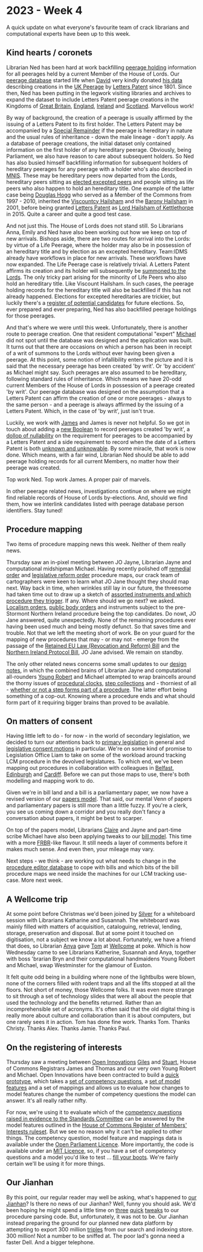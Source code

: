 # 2023 - Week 4

A quick update on what everyone's favourite team of crack librarians and computational experts have been up to this week.

## Kind hearts / coronets

Librarian Ned has been hard at work backfilling [peerage holding](https://ukparliament.github.io/ontologies/peerage/peerage-ontology#d4e112) information for all peerages held by a current Member of the House of Lords. Our [peerage database](https://peerages.historyofparliamentonline.org/) started life when [David](https://twitter.com/clerkly) very kindly donated [his data](http://www.peerages.info/) describing creations in the [UK Peerage](https://peerages.historyofparliamentonline.org/kingdoms/5/letters_patents) by [Letters Patent](https://ukparliament.github.io/ontologies/peerage/peerage-ontology#d4e179) since 1801. Since then, Ned has been putting in the legwork visiting libraries and archives to expand the dataset to include Letters Patent peerage creations in the Kingdoms of [Great Britain](https://peerages.historyofparliamentonline.org/kingdoms/4/letters_patents), [England](https://peerages.historyofparliamentonline.org/kingdoms/1/letters_patents), [Ireland](https://peerages.historyofparliamentonline.org/kingdoms/3/letters_patents) and [Scotland](https://peerages.historyofparliamentonline.org/kingdoms/2/letters_patents). Marvellous work!

By way of background, the creation of a peerage is usually affirmed by the issuing of a Letters Patent to its first holder. The Letters Patent may be accompanied by a [Special Remainder](https://ukparliament.github.io/ontologies/peerage/peerage-ontology#d4e101) if the peerage is hereditary in nature and the usual rules of inheritance - down the male lineage - don't apply. As a database of peerage creations, the initial dataset only contained information on the first holder of any hereditary peerage. Obviously, being Parliament, we also have reason to care about subsequent holders. So Ned has also busied himself backfilling information for subsequent holders of hereditary peerages for any peerage with a holder who's also described in [MNIS](https://data.parliament.uk/membersdataplatform/). These may be hereditary peers now departed from the Lords, hereditary peers sitting as [elected excepted peers](https://en.wikipedia.org/wiki/By-elections_to_the_House_of_Lords) and people sitting as life peers who also happen to hold an hereditary title. One example of the latter case being [Douglas Hogg](https://peerages.historyofparliamentonline.org/people/2837) who served as a Member of the Commons from 1997 - 2010, inherited the [Viscountcy Hailsham](https://peerages.historyofparliamentonline.org/peerages/963) and the [Barony Hailsham](https://peerages.historyofparliamentonline.org/peerages/943) in 2001, before being granted [Letters Patent](https://peerages.historyofparliamentonline.org/letters_patents/2966) as [Lord Hailsham of Kettlethorpe](https://peerages.historyofparliamentonline.org/peerages/2840) in 2015. Quite a career and quite a good test case.

And not just this. The House of Lords does not stand still. So Librarians Anna, Emily and Ned have also been working out how we keep on top of new arrivals. Bishops aside, there are two routes for arrival into the Lords: by virtue of a Life Peerage, where the holder may also be in possession of an hereditary title and by election as an excepted hereditary. Team:IDMS already have workflows in place for new arrivals. These workflows have now expanded. The Life Peerage case is relatively trivial. A Letters Patent affirms its creation and its holder will subsequently be [summoned to the Lords](https://www.parliament.uk/site-information/glossary/writ-of-summons/). The only tricky part arising for the minority of Life Peers who also hold an hereditary title. Like Viscount Hailsham. In such cases, the peerage holding records for the hereditary title will also be backfilled if this has not already happened. Elections for excepted hereditaries are trickier, but luckily there's a [register of potential candidates](https://www.parliament.uk/business/publications/house-of-lords-publications/records-of-activities-and-membership/register-of-all-hereditary-peers/) for future elections. So, ever prepared and ever preparing, Ned has also backfilled peerage holdings for those peerages.

And that's where we were until this week. Unfortunately, there is another route to peerage creation. One that resident computational "expert" [Michael](https://mastodon.me.uk/@fantasticlife) did not spot until the database was designed and the application was built. It turns out that there are occasions on which a person has been in receipt of a writ of summons to the Lords without ever having been given a peerage. At this point, some notion of infallibility enters the picture and it is said that the necessary peerage has been created 'by writ'. Or 'by accident' as Michael might say. Such peerages are also assumed to be hereditary, following standard rules of inheritance. Which means we have 20-odd current Members of the House of Lords in possession of a peerage created 'by writ'. Our peerage database was designed on the assumption that a Letters Patent can affirm the creation of one or more peerages - always to the same person - and a peerage is always affirmed by the issuing of a Letters Patent. Which, in the case of 'by writ', just isn't true.

Luckily, we work with [James](https://mastodon.me.uk/@jamesjefferies) and James is never not helpful. So we got in touch about adding a [new Boolean](https://ukparliament.github.io/ontologies/peerage/peerage-ontology#d4e867) to record peerages created 'by writ', a [dollop of nullability](https://ukparliament.github.io/ontologies/peerage/peerage-ontology#d4e443) on the requirement for peerages to be accompanied by a Letters Patent and a side requirement to record when the date of a Letters Patent is both [unknown and unknowable](https://ukparliament.github.io/ontologies/peerage/peerage-ontology#d4e776). By some miracle, that work is now done. Which means, with a fair wind, Librarian Ned should be able to add peerage holding records for all current Members, no matter how their peerage was created.

Top work Ned. Top work James. A proper pair of marvels.

In other peerage related news, investigations continue on where we might find reliable records of House of Lords by-elections. And, should we find them, how we interlink candidates listed with peerage database person identifiers. Stay tuned!

## Procedure mapping

Two items of procedure mapping news this week. Neither of them really news.

Thursday saw an in-pixel meeting between JO Jayne, Librarian Jayne and computational midshipman Michael. Having recently polished off [remedial order](https://ukparliament.github.io/ontologies/procedure/maps/legislation/secondary/statutory-instruments/super-affirmative-procedures/#remedial-orders) and [legislative reform order](https://ukparliament.github.io/ontologies/procedure/maps/legislation/secondary/statutory-instruments/super-affirmative-procedures/#legislative-reform-order) procedure maps, our crack team of cartographers were keen to learn what JO Jane thought they should map next. Way back in time, when wrinkles still lay in our future, the threesome had taken time out to draw up a sketch of [assorted instruments and which procedure they trigger](https://raw.githubusercontent.com/ukparliament/ontologies/master/legislation/delegated-legislation/delegated-legislation.svg). If any. Where should we go next? we asked. [Localism orders](https://guidetoprocedure.parliament.uk/articles/0jFPWpQS/localism-orders), [public body orders](https://guidetoprocedure.parliament.uk/articles/db4pAIeE/public-bodies-orders) and instruments subject to the pre-Stormont Northern Ireland procedure being the top candidates. Do nowt, JO Jane answered, quite unexpectedly. None of the remaining procedures ever having been used much and being mostly defunct. So that saves time and trouble. Not that we left the meeting short of work. Be on your guard for the mapping of new procedures that may - or may not - emerge from the passage of the [Retained EU Law (Revocation and Reform) Bill](https://bills.parliament.uk/bills/3340) and the [Northern Ireland Protocol Bill](https://bills.parliament.uk/bills/3182), JO Jane advised. We remain on standby.

The only other related news concerns some small updates to our [design notes](https://ukparliament.github.io/ontologies/procedure/maps/meta/design-notes/), in which the combined brains of Librarian Jayne and computational all-rounders [Young Robert](https://mastodon.me.uk/@robertbrook) and Michael attempted to wrap braincells around the thorny issues of [procedural clocks](https://ukparliament.github.io/ontologies/procedure/maps/meta/design-notes/#clocks), [step collections](https://ukparliament.github.io/ontologies/procedure/maps/meta/design-notes/#step-collections) and - thorniest of all - [whether or not a step forms part of a procedure](https://ukparliament.github.io/ontologies/procedure/maps/meta/design-notes/#business-steps-as-part-of-a-procedure). The latter effort being something of a cop-out. Knowing where a procedure ends and what should form part of it requiring bigger brains than proved to be available.

## On matters of consent

Having little left to do - for now - in the world of secondary legislation, we decided to turn our attentions back to [primary legislation](https://ukparliament.github.io/ontologies/procedure/maps/legislation/primary/) in general and [legislative consent motions](https://ukparliament.github.io/ontologies/procedure/maps/legislation/primary/#legislative-consent-motions) in particular. We're on some kind of promise to Legislation Office Liam to take on some of the workload around tracking LCM procedure in the devolved legislatures. To which end, we've been mapping out procedures in collaboration with colleagues in [Belfast](https://ukparliament.github.io/ontologies/procedure/maps/legislation/primary/public-bills/components/devolved-legislature-consent/northern-ireland-assembly/northern-ireland-assembly-consent.pdf), [Edinburgh](https://ukparliament.github.io/ontologies/procedure/maps/legislation/primary/public-bills/components/devolved-legislature-consent/scottish-parliament/scottish-parliament-consent.pdf) and [Cardiff](https://ukparliament.github.io/ontologies/procedure/maps/legislation/primary/public-bills/components/devolved-legislature-consent/senedd-cymru/senedd-cymru-consent.pdf). Before we can put those maps to use, there's both modelling and mapping work to do. 

Given we're in bill land and a bill is a parliamentary paper, we now have a revised version of our [papers model](https://ukparliament.github.io/ontologies/paper/paper-ontology). That said, our mental Venn of papers and parliamentary papers is still more than a little fuzzy. If you're a clerk, you see us coming down a corridor and you really don't fancy a conversation about papers, it might be best to scarper.

On top of the papers model, Librarians [Claire](https://twitter.com/tinysprite) and Jayne and part-time scribe Michael have also been applying tweaks to our [bill model](https://ukparliament.github.io/ontologies/bill/bill-ontology). This time with a more [FRBR](https://en.wikipedia.org/wiki/Functional_Requirements_for_Bibliographic_Records)-like flavour. It still needs a layer of comments before it makes much sense. And even then, your mileage may vary.

Next steps - we think - are working out what needs to change in the [procedure editor database](https://github.com/ukparliament/ontologies/blob/master/procedure/meta/editor/schema.svg) to cope with bills and which bits of the bill procedure maps we need inside the machines for our LCM tracking use-case. More next week.

## A Wellcome trip

At some point before Christmas we'd been joined by [Silver](https://twitter.com/silveroliver) for a whiteboard session with Librarians Katharine and Susannah. The whiteboard was mainly filled with matters of acquisition, cataloguing, retrieval, lending, storage, preservation and disposal. But at some point it touched on digitisation, not a subject we know a lot about. Fortunately, we have a friend that does, so Librarian [Anya](https://mastodon.me.uk/@anyaso) gave [Tom](https://mastodon.me.uk/@derivadow) at [Wellcome](https://wellcome.org/) at poke. Which is how Wednesday came to see Librarians Katherine, Susannah and Anya, together with boss 'brarian Bryn and their computational handmaidens Young Robert and Michael, swap Westminster for the glamour of Euston.

It felt quite odd being in a building where none of the lightbulbs were blown, none of the corners filled with rodent traps and all the lifts stopped at all the floors. Not short of money, those Wellcome folks. It was even more strange to sit through a set of technology slides that were all about the people that used the technology and the benefits returned. Rather than an incomprehensible set of acronyms. It's often said that the old digital thing is really more about culture and collaboration than it is about computers, but one rarely sees it in action. Tom has done fine work. Thanks Tom. Thanks Christy. Thanks Alex. Thanks Jamie. Thanks Paul.

## On the registering of interests

Thursday saw a meeting between [Open Innovations](https://open-innovations.org/) [Giles](https://mastodon.me.uk/@gilesdring) and [Stuart](https://mastodon.me.uk/@slowe), House of Commons Registrars James and Thomas and our very own Young Robert and Michael. Open Innovations have been contracted to build a [quick prototype](https://open-innovations.github.io/register-of-members-interests-proto/), which takes a [set of competency questions](https://open-innovations.github.io/register-of-members-interests-proto/competencies/), a [set of model features](https://open-innovations.github.io/register-of-members-interests-proto/features/) and a set of mappings and allows us to evaluate how changes to model features change the number of competency questions the model can answer. It's all really rather nifty.

For now, we're using it to evaluate which of the [competency questions raised in evidence to the Standards Committee](https://docs.google.com/spreadsheets/d/1iRsQBRPChMVFitSGBtNJFGNBvFT8XGKQYYqu40zy_OM/edit?usp=sharing) can be answered by the model features outlined in the [House of Commons Register of Members' Interests ruleset](https://publications.parliament.uk/pa/cm201719/cmcode/1882/188204.htm). But we see no reason why it can't be applied to other things. The competency question, model feature and mappings data is available under the [Open Parliament Licence](https://www.parliament.uk/site-information/copyright-parliament/open-parliament-licence/). More importantly, the code is available under an [MIT Licence](https://en.wikipedia.org/wiki/MIT_License), so, if you have a set of competency questions and a model you'd like to test ... [fill your boots](https://github.com/open-innovations/register-of-members-interests-proto/). We're fairly certain we'll be using it for more things.

## Our Jianhan

By this point, our regular reader may well be asking, what's happened to [our Jianhan](https://twitter.com/jianhanzhu)? Is there no news of our Jianhan? Well, funny you should ask. We'd been hoping he might spend a little time on [three](https://trello.com/c/op5tFv8d/175-replace-hard-coding-of-start-and-concluding-step-ids-in-procedure-parsing-code) [quick](https://trello.com/c/5c2Di4Mz/153-parse-with-step-depth) [tweaks](https://trello.com/c/mTqWZiY9/47-parse-for-plausibility) to our procedure parsing code. But, unfortunately, it was not to be. Our Jianhan instead preparing the ground for our planned new data platform by attempting to export 300 million [triples](https://en.wikipedia.org/wiki/Semantic_triple) from our search and indexing store. 300 million! Not a number to be sniffed at. The poor lad's gonna need a faster Dell. And a bigger telephone.